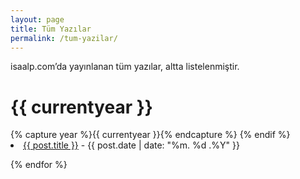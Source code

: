 ```yaml
---
layout: page
title: Tüm Yazılar
permalink: /tum-yazilar/
---
```



isaalp.com’da yayınlanan tüm yazılar, altta listelenmiştir.





  <h1>{{ currentyear }}</h1>
    {% capture year %}{{ currentyear }}{% endcapture %}
  {% endif %}

  <li><a href="{{ post.url }}">{{ post.title }}</a> - {{ post.date | date: "%m. %d .%Y" }} </li>

{% endfor %}



                    
